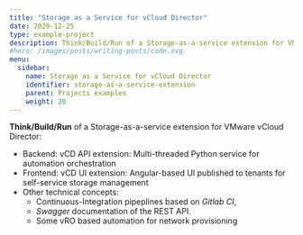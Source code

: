 ```yaml
---
title: "Storage as a Service for vCloud Director"
date: 2020-12-25
type: example-project
description: Think/Build/Run of a Storage-as-a-service extension for VMware vCloud Director
#hero: /images/posts/writing-posts/code.svg
menu:
  sidebar:
    name: Storage as a Service for vCloud Director
    identifier: storage-as-a-service-extension
    parent: Projects examples
    weight: 20
---
```


**Think/Build/Run** of a Storage-as-a-service extension for VMware vCloud Director:

* Backend: vCD API extension: Multi-threaded Python service for automation orchestration
* Frontend: vCD UI extension: Angular-based UI published to tenants for self-service storage management
* Other technical concepts:
  * Continuous-Integration pipeplines based on *Gitlab CI*,
  * *Swagger* documentation of the REST API.
  * Some vRO based automation for network provisioning